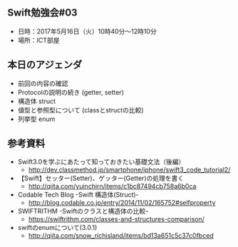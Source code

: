## Swift勉強会#03
- 日時：2017年5月16日（火）10時40分〜12時10分
- 場所：ICT部屋

## 本日のアジェンダ
- 前回の内容の確認
- Protocolの説明の続き (getter, setter)
- 構造体 struct
- 値型と参照型について (classとstructの比較)
- 列挙型 enum

## 参考資料
- Swift3.0を学ぶにあたって知っておきたい基礎文法（後編）
  - http://dev.classmethod.jp/smartphone/iphone/swift3_code_tutorial2/
- 【Swift】セッター(Setter)、ゲッター(Getter)の処理を書く
  - http://qiita.com/yuinchirn/items/c1bc87494cb758a6b0ca
- Codable Tech Blog -Swift 構造体(Struct)-
  - http://blog.codable.co.jp/entry/2014/11/02/165752#selfproperty
- SWIFTRITHM -Swiftのクラスと構造体の比較-
  - https://swiftrithm.com/classes-and-structures-comparison/
- swiftのenumについて(3.0.1)
  - http://qiita.com/snow_richisland/items/bd13a651c5c37c0fbced
